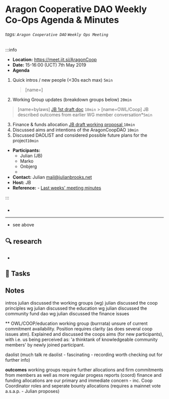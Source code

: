 Aragon Cooperative DAO
Weekly Co-Ops Agenda & Minutes
===

###### tags: `Aragon Cooperative DAO` `Weekly Ops Meeting`

:::info
- **Location:** https://meet.jit.si/AragonCoop
- **Date:** 15-16:00 (UCT) 7th May 2019
- **Agenda**
1. Quick intros / new people (<30s each max) `5min`
	> [name=]
2. Working Group updates (breakdown groups below) `20min`
> [name=bylaws] [JB 1st draft doc](https://hackmd.io/28XRukNuRBGfUA3xiyeEwQ) `10min`
    > [name=OWL/Coop] JB described outcomes from earlier WG member conversation*`5min`
3. Finance & funds allocation [JB draft working proposal ](https://hackmd.io/eqF4wcxwQH6nHUzojUFPrQ?both) `10min`
4. Discussed aims and intentions of the AragonCoopDAO `10min`
6. Discussed DAOLIST and considered possible future plans for the project`10min
`
- **Participants:**
    - Julian (JB)
    - Marko
    - Onbjerg
    -
- **Contact:** Julian <mail@julianbrooks.net>
- **Host:** JB
- **Reference:** - [Last weeks' meeting minutes](https://github.com/aragoncoop/meetings-and-minutes/blob/master/MoM-04-29.md)

:::

###

-

---
- see above



##

:mag: research
---
###
-

:closed_book: Tasks
--


## Notes
<!-- Other important details discussed during the meeting can be entered here. -->
intros
julian discussed the working groups (wg)
julian discussed the coop principles wg
julian discussed the education wg
julian discussed the community fund dao wg
julian discussed the finance issues

** OWL/COOP/education working group (burrrata) unsure of current commitment availability. Position requires clarity (as does several coop issues atm).
Explained and discussed the coops aims (for new participants), with i.e. us being perceived as:
'a thinktank of knowledgeable community members' by newly joined participant.

daolist
(much talk re daolist - fascinating - recording worth checking out for further info)

**outcomes**
working groups require further allocations and firm commitments from members as well as more regular progess reports (coord)
finance and funding allocations are our primary and immediate concern - inc. Coop Coordinator roles and seperate bounty allocations
(requires a mainnet vote a.s.a.p. - Julian proposes)
